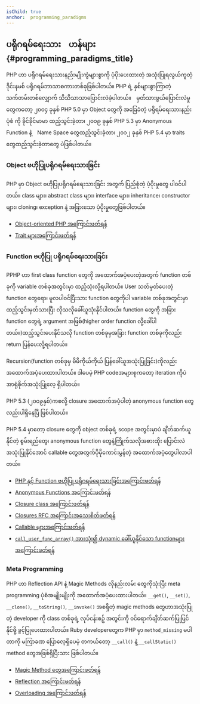 ```yaml
---
isChild: true
anchor:  programming_paradigms
---
```


## ပရိုဂရမ်ရေးသား　ဟန်များ  {#programming_paradigms_title}

PHP ဟာ ပရိုဂရမ်ရေးသားနည်းမျိုးကွဲများစွာကို ပံ့ပိုးပေးထားတဲ့ အသုံးပြုရလွယ်ကူတဲ့ ဒိုင်းနမစ် ပရိုဂရမ်ဘာသာစကားတစ်ခုဖြစ်ပါတယ်။ PHP ရဲ့ နှစ်များစွာကြာတဲ့ သက်တမ်းတစ်လျှောက် သိသိသာသာပြောင်းလဲခဲ့ပါတယ်။　မှတ်သားဖွယ်ပြောင်းလဲမှုတွေကတော့ ၂၀၀၄ ခုနှစ် PHP 5.0 မှာ Object တွေကို အခြေခံတဲ့ ပရိုရမ်ရေးသားနည်း  ပုံစံ ကို ခိုင်ခိုင်မာမာ ထည့်သွင်းခဲ့တာ၊ ၂၀၀၉ ခုနှစ် PHP 5.3 မှာ  Anonymous Function နဲ့　Name Space တွေထည့်သွင်းခဲ့တာ၊ ၂၀၁၂ ခုနှစ် PHP 5.4 မှာ traits တွေထည့်သွင်းခဲ့တာတွေ ပဲဖြစ်ပါတယ်။


### Object ဗဟိုပြုပရိုဂရမ်ရေးသားခြင်း

PHP မှာ Object ဗဟိုပြုပရိုဂရမ်ရေးသားခြင်း အတွက် ပြည့်စုံတဲ့ ပံ့ပိုးမှုတွေ ပါ၀င်ပါတယ်။ class များ၊ abstract class များ၊ interface များ၊ inheritance၊ constructor များ၊ cloning၊ exception နဲ့ အခြားသော ပံ့ပိုးမှုတွေဖြစ်ပါတယ်။

* [Object-oriented PHP အကြောင်းဖတ်ရန်][oop]
* [Trait များအကြောင်းဖတ်ရန်][traits]

### Function ဗဟိုပြု ပရိုဂရမ်ရေးသားခြင်း

PPHP ဟာ first class  function တွေကို အထောက်အပံ့ပေးတဲ့အတွက် function တစ်ခုကို variable တစ်ခုအတွင်းမှာ ထည့်သုံးလို့ရပါတယ်။
User သတ်မှတ်ပေးတဲ့ function တွေရော၊ မူလပါ၀င်ပြီးသား function တွေကိုပါ variable တစ်ခုအတွင်းမှာ ထည့်သွင်းမှတ်သားပြီး  လိုသလိုခေါ်ယူသုံးနိုင်ပါတယ်။
function တွေကို အခြား function တွေရဲ့ argument အဖြစ်(higher order function လို့ခေါ်ပါတယ်။)ထည့်သွင်းပေးနိုင်သလို function တစ်ခုမှအခြား function တစ်ခုကိုလည်း return ပြန်ပေးလို့ရပါတယ်။

Recursion(function တစ်ခုမှ မိမိကိုယ်ကိုယ် ပြန်ခေါ်ယူအသုံးပြုခြင်း)ကိုလည်း အထောက်အပံ့ပေးထားပါတယ်။ ဒါပေမဲ့ PHP codeအများစုကတော့ iteration ကိုပဲ အာရုံစိုက်အသုံးပြုလေ့ ရှိပါတယ်။

PHP 5.3 (၂၀၀၉နှစ်)ကစလို့ closure အထောက်အပံ့ပါတဲ့ anonymous function တွေလည်းပါရှိနေပြီ ဖြစ်ပါတယ်။

PHP 5.4 မှာတော့ closure တွေကို object တစ်ခုရဲ့ scope အတွင်းမှာပဲ ချိတ်ဆက်ယူနိုင်တဲ့ စွမ်းရည်တွေ၊ anonymous function တွေနဲ့ကြိုက်သလိုအစားထိုး ပြောင်းလဲအသုံးပြုနိုင်အောင် callable တွေအတွက်ပိုမိုကောင်းမွန်တဲ့ အထောက်အပံ့တွေပါလာပါတယ်။

* [PHP နှင့် Function ဗဟိုပြု ပရိုဂရမ်ရေးသားခြင်းအကြောင်းဖတ်ရန်](/php-the-right-way/pages/Functional-Programming.html)
* [Anonymous Functions အကြောင်းဖတ်ရန်][anonymous-functions]
* [Closure class အကြောင်းဖတ်ရန်][closure-class]
* [Closures RFC အကြောင်းအသေးစိတ်ဖတ်ရန်][closures-rfc]
* [Callable များအကြောင်းဖတ်ရန်][callables]
* [`call_user_func_array()` အားသုံး၍ dynamic ခေါ်ယူနိုင်သော functionများအကြောင်းဖတ်ရန်][call-user-func-array]

### Meta Programming

PHP ဟာ Reflection API နဲ့ Magic Methods လိုနည်းလမ်း တွေကိုသုံးပြီး meta programming ပုံစံအမျိုးမျိုးကို အထောက်အပံ့ပေးထားပါတယ်။
`__get()`, `__set()`, `__clone()`, `__toString()`, `__invoke()` အစရှိတဲ့ magic methods တွေဟာအသုံးပြုတဲ့ developer ကို class တစ်ခုရဲ့ လုပ်ငန်းစဥ် အတွင်းကို ၀င်ရောက်ချိတ်ဆက်ပြုပြင်နိုင်ဖို့ ခွင့်ပြုပေးထားပါတယ်။ Ruby developerတွေက PHP မှာ `method_missing` မပါတာကို မကြာခဏ ပြောလေ့ရှိပေမဲ့ တကယ်တော့ `__call()` နဲ့ `__callStatic()` method တွေအဖြစ်ရှိပြီးသား ဖြစ်ပါတယ်။

* [Magic Method တွေအကြောင်းဖတ်ရန်][magic-methods]
* [Reflection အကြောင်းဖတ်ရန်][reflection]
* [Overloading အကြောင်းဖတ်ရန်][overloading]


[oop]: http://php.net/language.oop5
[traits]: http://php.net/language.oop5.traits
[anonymous-functions]: http://php.net/functions.anonymous
[closure-class]: http://php.net/class.closure
[closures-rfc]: https://wiki.php.net/rfc/closures
[callables]: http://php.net/language.types.callable
[call-user-func-array]: http://php.net/function.call-user-func-array
[magic-methods]: http://php.net/language.oop5.magic
[reflection]: http://php.net/intro.reflection
[overloading]: http://php.net/language.oop5.overloading

